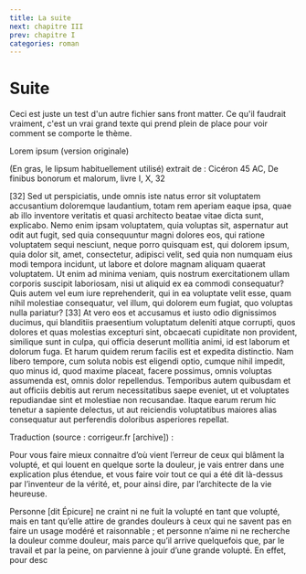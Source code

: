 ```yaml
---
title: La suite
next: chapitre III
prev: chapitre I
categories: roman
---
```

# Suite

Ceci est juste un test d'un autre fichier sans front matter. Ce qu'il faudrait vraiment, c'est un vrai grand texte qui prend plein de place pour voir comment se comporte le thème.

Lorem ipsum (version originale)

(En gras, le lipsum habituellement utilisé) extrait de : Cicéron 45 AC, De finibus bonorum et malorum, livre I, X, 32

[32] Sed ut perspiciatis, unde omnis iste natus error sit voluptatem accusantium doloremque laudantium, totam rem aperiam eaque ipsa, quae ab illo inventore veritatis et quasi architecto beatae vitae dicta sunt, explicabo. Nemo enim ipsam voluptatem, quia voluptas sit, aspernatur aut odit aut fugit, sed quia consequuntur magni dolores eos, qui ratione voluptatem sequi nesciunt, neque porro quisquam est, qui dolorem ipsum, quia dolor sit, amet, consectetur, adipisci velit, sed quia non numquam eius modi tempora incidunt, ut labore et dolore magnam aliquam quaerat voluptatem. Ut enim ad minima veniam, quis nostrum exercitationem ullam corporis suscipit laboriosam, nisi ut aliquid ex ea commodi consequatur? Quis autem vel eum iure reprehenderit, qui in ea voluptate velit esse, quam nihil molestiae consequatur, vel illum, qui dolorem eum fugiat, quo voluptas nulla pariatur? [33] At vero eos et accusamus et iusto odio dignissimos ducimus, qui blanditiis praesentium voluptatum deleniti atque corrupti, quos dolores et quas molestias excepturi sint, obcaecati cupiditate non provident, similique sunt in culpa, qui officia deserunt mollitia animi, id est laborum et dolorum fuga. Et harum quidem rerum facilis est et expedita distinctio. Nam libero tempore, cum soluta nobis est eligendi optio, cumque nihil impedit, quo minus id, quod maxime placeat, facere possimus, omnis voluptas assumenda est, omnis dolor repellendus. Temporibus autem quibusdam et aut officiis debitis aut rerum necessitatibus saepe eveniet, ut et voluptates repudiandae sint et molestiae non recusandae. Itaque earum rerum hic tenetur a sapiente delectus, ut aut reiciendis voluptatibus maiores alias consequatur aut perferendis doloribus asperiores repellat. 

Traduction (source : corrigeur.fr [archive]) :

Pour vous faire mieux connaitre d’où vient l’erreur de ceux qui blâment la volupté, et qui louent en quelque sorte la douleur, je vais entrer dans une explication plus étendue, et vous faire voir tout ce qui a été dit là-dessus par l’inventeur de la vérité, et, pour ainsi dire, par l’architecte de la vie heureuse.

Personne [dit Épicure] ne craint ni ne fuit la volupté en tant que volupté, mais en tant qu’elle attire de grandes douleurs à ceux qui ne savent pas en faire un usage modéré et raisonnable ; et personne n’aime ni ne recherche la douleur comme douleur, mais parce qu’il arrive quelquefois que, par le travail et par la peine, on parvienne à jouir d’une grande volupté. En effet, pour desc
